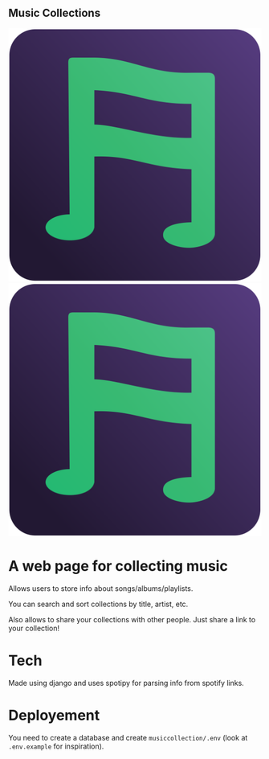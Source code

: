 ## Music Collections
![Logo](./staticfiles/mc-logo.svg)
<img src="./staticfiles/mc-logo.svg">
# A web page for collecting music

Allows users to store info about songs/albums/playlists.

You can search and sort collections by title, artist, etc.

Also allows to share your collections with other people. Just share a link to your collection!

# Tech

Made using django and uses spotipy for parsing info from spotify links.

# Deployement

You need to create a database and create `musiccollection/.env` (look at `.env.example` for inspiration).
